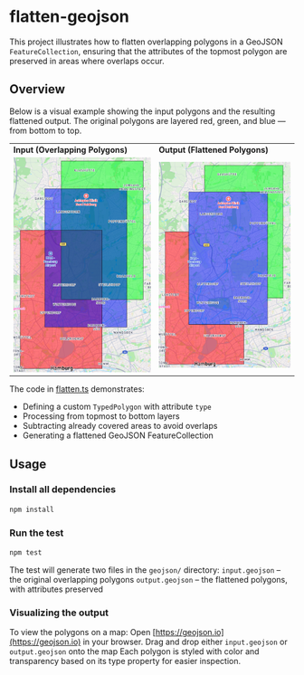 # flatten-geojson
This project illustrates how to flatten overlapping polygons in a GeoJSON `FeatureCollection`,
ensuring that the attributes of the topmost polygon are preserved in areas where overlaps occur.

## Overview
Below is a visual example showing the input polygons and the resulting flattened output.
The original polygons are layered red, green, and blue — from bottom to top.

<table>
  <tr>
    <td><strong>Input (Overlapping Polygons)</strong></td>
    <td><strong>Output (Flattened Polygons)</strong></td>
  </tr>
  <tr>
    <td><img src="./docs/overlapping.png" alt="Overlapping polygons" width="400"/></td>
    <td><img src="./docs/flattened.png" alt="Flattened polygons" width="400"/></td>
  </tr>
</table>

The code in [flatten.ts](/src/flatten.ts) demonstrates:
- Defining a custom `TypedPolygon` with attribute `type`
- Processing from topmost to bottom layers
- Subtracting already covered areas to avoid overlaps
- Generating a flattened GeoJSON FeatureCollection

## Usage

### Install all dependencies
```bash
npm install
```

### Run the test
```bash
npm test
```
The test will generate two files in the `geojson/` directory:
`input.geojson` – the original overlapping polygons
`output.geojson` – the flattened polygons, with attributes preserved

### Visualizing the output
To view the polygons on a map:
Open [https://geojson.io](https://geojson.io) in your browser.
Drag and drop either `input.geojson` or `output.geojson` onto the map
Each polygon is styled with color and transparency based on its type property for easier inspection.
